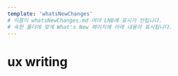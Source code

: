 ```yaml
---
template: 'whatsNewChanges'
# 이름이 whatsNewChanges.md 여야 LNB에 표시가 안됩니다.
# 속한 폴더에 맞게 What's New 페이지에 아래 내용이 표시됩니다.
---
```


# ux writing
